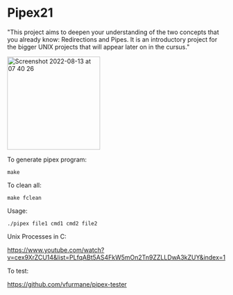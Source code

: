 # Pipex21

"This project aims to deepen your understanding of the two concepts that you already know: Redirections and Pipes. It is an introductory project for the bigger UNIX projects that will appear later on in the cursus."

<img width="214" alt="Screenshot 2022-08-13 at 07 40 26" src="https://user-images.githubusercontent.com/80685686/184468728-eeabab86-8ab7-4c5a-8c05-3d069a6da4a1.png">


To generate pipex program:
```
make  
```
To clean all:
```
make fclean
```

Usage:
```
./pipex file1 cmd1 cmd2 file2
```

Unix Processes in C:

https://www.youtube.com/watch?v=cex9XrZCU14&list=PLfqABt5AS4FkW5mOn2Tn9ZZLLDwA3kZUY&index=1

To test:

https://github.com/vfurmane/pipex-tester
